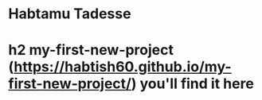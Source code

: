 # Habtamu Tadesse

# h2 my-first-new-project (https://habtish60.github.io/my-first-new-project/) you'll find it here





